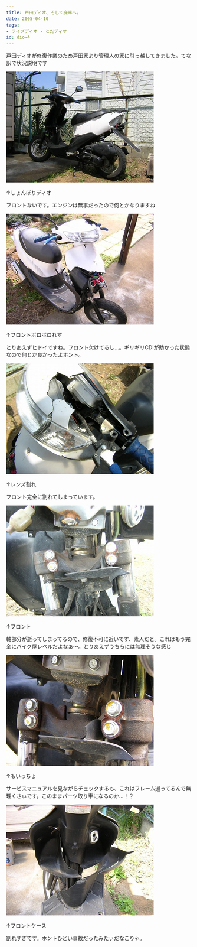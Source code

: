 ```yaml
---
title: 戸田ディオ、そして廃車へ。
date: 2005-04-10
tags:
- ライブディオ - とだディオ
id: dio-4
---
```



<p class="sentence spacing10">戸田ディオが修復作業のため戸田家より管理人の家に引っ越してきました。てな訳で状況説明です</p>
<div class="center spacing"><img class="img-fluid" src="/photo/diary/2005.04.10_todadio1.jpg" alt=""></div>
<p class="sentence">↑しょんぼりディオ</p>
<p class="sentence spacing10">フロントないです。エンジンは無事だったので何とかなりますね</p>
<div class="center spacing"><img class="img-fluid" src="/photo/diary/2005.04.10_todadio2.jpg" alt=""></div>
<p class="sentence">↑フロントボロボロれす</p>
<p class="sentence spacing10">とりあえずヒドイですね。フロント欠けてるし...。ギリギリCDIが助かった状態なので何とか良かったよホント。</p>
<div class="center spacing"><img class="img-fluid" src="/photo/diary/2005.04.10_todadio3.jpg" alt=""></div>
<p class="sentence">↑レンズ割れ</p>
<p class="sentence spacing10">フロント完全に割れてしまっています。</p>
<div class="center spacing"><img class="img-fluid" src="/photo/diary/2005.04.10_todadio4.jpg" alt=""></div>
<p class="sentence">↑フロント</p>
<p class="sentence spacing10">軸部分が逝ってしまってるので、修復不可に近いです、素人だと。これはもう完全にバイク屋レベルだよなぁ～。とりあえずうちらには無理そうな感じ</p>
<div class="center spacing"><img class="img-fluid" src="/photo/diary/2005.04.10_todadio5.jpg" alt=""></div>
<p class="sentence">↑もいっちょ</p>
<p class="sentence spacing10">サービスマニュアルを見ながらチェックするも、これはフレーム逝ってるんで無理くさぃです。このままパーツ取り車になるのか...！？</p>
<div class="center spacing"><img class="img-fluid" src="/photo/diary/2005.04.10_todadio6.jpg" alt=""></div>
<p class="sentence">↑フロントケース</p>
<p class="sentence spacing10">割れすぎです。ホントひどい事故だったみたぃだなこりゃ。</p>
